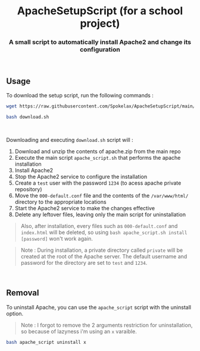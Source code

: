 <center>
  <h1>ApacheSetupScript (for a school project)</h1>
  <h3>A small script to automatically install Apache2 and change its configuration</h3>
</center>

&nbsp;

## Usage

To download the setup script, run the following commands :

```bash
wget https://raw.githubusercontent.com/Spokelax/ApacheSetupScript/main/download.sh
```

```bash
bash download.sh
```

&nbsp;

Downloading and executing `download.sh` script will :

1. Download and unzip the contents of apache.zip from the main repo
2. Execute the main script `apache_script.sh` that performs the apache installation
3. Install Apache2
4. Stop the Apache2 service to configure the installation
5. Create a `test` user with the password `1234` (to acess apache private repository)
6. Move the `000-default.conf` file and the contents of the `/var/www/html/` directory to the appropriate locations
7. Start the Apache2 service to make the changes effective
8. Delete any leftover files, leaving only the main script for uninstallation

> Also, after installation, every files such as `000-default.conf` and `index.html` will be deleted, so using `bash apache_script.sh install [password]` won't work again.

> Note :
During installation, a private directory called `private` will be created at the root of the Apache server. The default username and password for the directory are set to `test` and `1234`.

&nbsp;

## Removal

To uninstall Apache, you can use the `apache_script` script with the uninstall option.<br>
> Note : I forgot to remove the 2 arguments restriction for uninstallation, so because of lazyness i'm using an `x` varaible.

```bash
bash apache_script uninstall x
```
